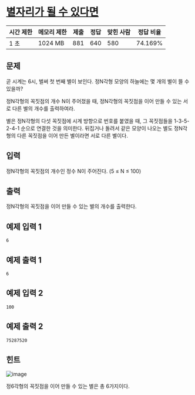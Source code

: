 # [별자리가 될 수 있다면](https://www.acmicpc.net/problem/30821)

| 시간 제한 | 메모리 제한 | 제출 | 정답 | 맞힌 사람 | 정답 비율 |
| --- | --- | --- | --- | --- | --- |
| 1 초 | 1024 MB | 881 | 640 | 580 | 74.169% |

## 문제

곧 시계는 6시, 벌써 첫 번째 별이 보인다. 정N각형 모양의 하늘에는 몇 개의 별이 뜰 수 있을까?

정N각형의 꼭짓점의 개수 N이 주어졌을 때, 정N각형의 꼭짓점을 이어 만들 수 있는 서로 다른 별의 개수를 출력하여라.

별은 정N각형의 다섯 꼭짓점에 시계 방향으로 번호를 붙였을 때, 그 꼭짓점들을 1-3-5-2-4-1 순으로 연결한 것을 의미한다. 뒤집거나 돌려서 같은 모양이 나오는 별도 정N각형의 다른 꼭짓점을 이어 만든 별이라면 서로 다른 별이다.

## 입력

정N각형의 꼭짓점의 개수인 정수 N이 주어진다. (5 ≤ N ≤ 100)

## 출력

정N각형의 꼭짓점을 이어 만들 수 있는 별의 개수를 출력한다.

## 예제 입력 1

```
6

```

## 예제 출력 1

```
6

```

## 예제 입력 2

```
100

```

## 예제 출력 2

```
75287520

```

## 힌트

![image](https://u.acmicpc.net/6bd5bac5-e0d7-4824-a4bc-fe6cffaa0360/%EC%A0%9C%EB%AA%A9%20%EC%97%86%EC%9D%8C-1.png)

정6각형의 꼭짓점을 이어 만들 수 있는 별은 총 6가지이다.
